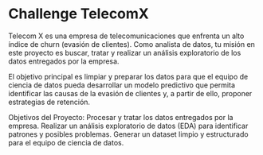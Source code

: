 # Challenge TelecomX
Telecom X es una empresa de telecomunicaciones que enfrenta un alto índice de churn (evasión de clientes). Como analista de datos, tu misión en este proyecto es buscar, tratar y realizar un análisis exploratorio de los datos entregados por la empresa.

El objetivo principal es limpiar y preparar los datos para que el equipo de ciencia de datos pueda desarrollar un modelo predictivo que permita identificar las causas de la evasión de clientes y, a partir de ello, proponer estrategias de retención.

Objetivos del Proyecto:
Procesar y tratar los datos entregados por la empresa.
Realizar un análisis exploratorio de datos (EDA) para identificar patrones y posibles problemas.
Generar un dataset limpio y estructurado para el equipo de ciencia de datos.
